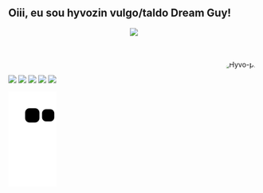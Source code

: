 ## Oiii, eu sou hyvozin vulgo/taldo Dream Guy!
<div align="center">
  <a href="https://github.com/hyvozin">
  <img height="180em" src="https://github-readme-stats.vercel.app/api?username=hyvozin&show_icons=true&theme=dracula&include_all_commits=true&count_private=true"/>
</div>
  
  ##
  
  <div style="display: inline_block"><br>
  <img align="right" alt="Hyvo-pic" height="150" style="border-radius:50px;" src="https://i.pinimg.com/originals/5f/f0/2b/5ff02b04a5d5de7528b5c24d47326877.jpg">
</div>
  
  ##
 
<div> 
  <a href="https://www.youtube.com/channel/hyvozin" target="_blank"><img src="https://img.shields.io/badge/YouTube-FF0000?style=for-the-badge&logo=youtube&logoColor=white" target="_blank"></a>
  <a href="https://instagram.com/hyvozin" target="_blank"><img src="https://img.shields.io/badge/-Instagram-%23E4405F?style=for-the-badge&logo=instagram&logoColor=white" target="_blank"></a>
 	<a href="https://www.twitch.tv/hyvozini" target="_blank"><img src="https://img.shields.io/badge/Twitch-9146FF?style=for-the-badge&logo=twitch&logoColor=white" target="_blank"></a>
 <a href="https://discord.gg/" target="_blank"><img src="https://img.shields.io/badge/Discord-7289DA?style=for-the-badge&logo=discord&logoColor=white" target="_blank"></a> 
  <a href = "mailto:ohyvozin@gmail.com"><img src="https://img.shields.io/badge/-Gmail-%23333?style=for-the-badge&logo=gmail&logoColor=white" target="_blank"></a>
 
  ![Snake animation](https://github.com/hyvozin/hyvozin/blob/output/github-contribution-grid-snake.svg)
 
</div>
